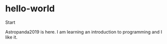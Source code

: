 # hello-world

Start

Astropanda2019 is here. I am learning an introduction to programming and I like it. 

